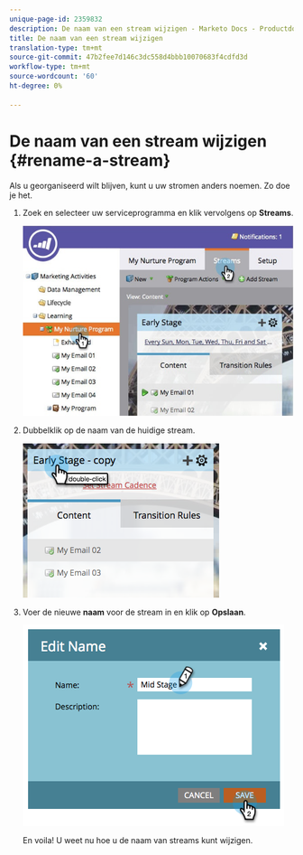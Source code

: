 ```yaml
---
unique-page-id: 2359832
description: De naam van een stream wijzigen - Marketo Docs - Productdocumentatie
title: De naam van een stream wijzigen
translation-type: tm+mt
source-git-commit: 47b2fee7d146c3dc558d4bbb10070683f4cdfd3d
workflow-type: tm+mt
source-wordcount: '60'
ht-degree: 0%

---
```



# De naam van een stream wijzigen {#rename-a-stream}

Als u georganiseerd wilt blijven, kunt u uw stromen anders noemen. Zo doe je het.

1. Zoek en selecteer uw serviceprogramma en klik vervolgens op **Streams**.

   ![](assets/cloneasteam-1.jpg)

1. Dubbelklik op de naam van de huidige stream.

   ![](assets/image2014-9-15-17-3a4-3a10.png)

1. Voer de nieuwe **naam** voor de stream in en klik op **Opslaan**.

   ![](assets/image2014-9-15-17-3a4-3a14.png)

   En voila! U weet nu hoe u de naam van streams kunt wijzigen.

